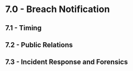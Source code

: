 # 7.0 - Breach Notification

## 7.1 - Timing

## 7.2 - Public Relations

## 7.3 - Incident Response and Forensics